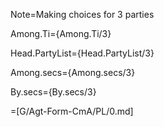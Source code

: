 Note=Making choices for 3 parties

Among.Ti={Among.Ti/3}

Head.PartyList={Head.PartyList/3}

Among.secs={Among.secs/3}

By.secs={By.secs/3}

=[G/Agt-Form-CmA/PL/0.md]
